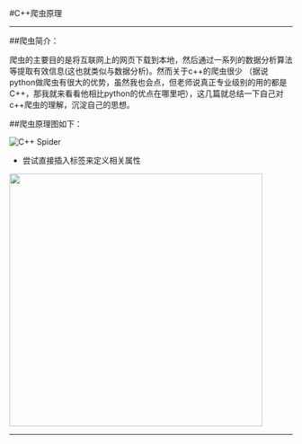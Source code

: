 #C++爬虫原理

------

##爬虫简介：

爬虫的主要目的是将互联网上的网页下载到本地，然后通过一系列的数据分析算法等提取有效信息(这也就类似与数据分析)。然而关于c++的爬虫很少 （据说python做爬虫有很大的优势，虽然我也会点，但老师说真正专业级别的用的都是C++，那我就来看看他相比python的优点在哪里吧），这几篇就总结一下自己对c++爬虫的理解，沉淀自己的思想。

##爬虫原理图如下：

![C++ Spider](http://static.oschina.net/uploads/space/2012/0620/182352_CPmk_251604.png)

- 尝试直接插入<img />标签来定义相关属性

<img src="http://static.oschina.net/uploads/space/2012/0620/182352_CPmk_251604.png"  width="450" height="450" />


------
